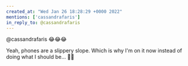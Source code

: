 ```yaml
---
created_at: "Wed Jan 26 18:28:29 +0000 2022"
mentions: ['cassandrafaris']
in_reply_to: @cassandrafaris
---
```


@cassandrafaris 😂😂😂

Yeah,  phones are a slippery slope. Which is why I'm on it now instead of doing what I should be... 🤫😅